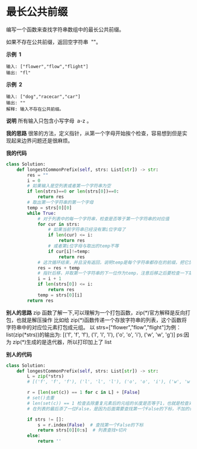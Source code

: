 # 最长公共前缀

编写一个函数来查找字符串数组中的最长公共前缀。

如果不存在公共前缀，返回空字符串  ""。

**示例  1**

```
输入: ["flower","flow","flight"]
输出: "fl"
```

**示例  2**

```
输入: ["dog","racecar","car"]
输出: ""
解释: 输入不存在公共前缀。
```

**说明**
所有输入只包含小写字母  a-z 。

**我的思路**
很笨的方法，定义指针，从第一个字母开始挨个检查，容易想到但是实现起来边界问题还是很麻烦。

**我的代码**

```python
class Solution:
    def longestCommonPrefix(self, strs: List[str]) -> str:
        res = ""
        i = 0
        # 如果输入是空列表或者第一个字符串为空
        if len(strs)==0 or len(strs[0])==0:
            return res
        # 取出第一个字符串的第一个字母
        temp = strs[0][0]
        while True:
            # 对于列表中的每一个字符串，检查是否等于第一个字符串的对应值
            for cur in strs:
                # 如果当前字符串已经没有第i位字母了
                if len(cur) <= i:
                    return res
                # 或者第i位字母与取出的temp不等
                if cur[i]!=temp:
                    return res
            # 这次循环结束，并且没有返回，说明temp是每个字符串都存在的前缀，把它加入结果
            res = res + temp
            # 指针后移，并取第一个字符串的下一位作为temp，注意后移之后要检查一下第一个字符串的长度，否侧容易出现数组越界的错误
            i = i + 1
            if len(strs[0]) <= i:
                return res
            temp = strs[0][i]
        return res
```

**别人的思路**
zip 函数了解一下,可以理解为一个打包函数，zip(\*)官方解释是反向打包，也就是解压操作
比如给 zip(\*)函数传递一个存放字符串的列表，这个函数将字符串中的对应位元素打包成元组。
以 strs=["flower","flow","flight"]为例：
list(zip(\*strs))的输出为:
[('f', 'f', 'f'), ('l', 'l', 'l'), ('o', 'o', 'i'), ('w', 'w', 'g')]
ps:因为 zip(\*)生成的是迭代器，所以打印加上了 list

**别人的代码**

```python
class Solution:
    def longestCommonPrefix(self, strs: List[str]) -> str:
        L = zip(*strs)
        # [('f', 'f', 'f'), ('l', 'l', 'l'), ('o', 'o', 'i'), ('w', 'w', 'g')]

        r = [len(set(c)) == 1 for c in L] + [False]
        # set()去重
        # len(set(c)) == 1 检查去除重复元素后的元组的长度是否等于1，也就是检查对应位是否相等
        # 在列表的最后添了一位False，是因为后面需要查找第一个False的下标，不加的话有可能会因为没有False而报错

        if strs != []:
            s = r.index(False)  # 查找第一个False的下标
            return strs[0][0:s]  # 列表查找+切片
        else:
            return ''
```
